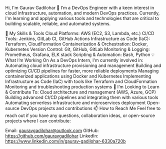 Hi, I'm Gaurav Gadilohar 👋
I’m a DevOps Engineer with a keen interest in cloud infrastructure, automation, and modern DevOps practices. Currently, I'm learning and applying various tools and technologies that are critical to building scalable, reliable, and automated systems.

🔧 My Skills & Tools
Cloud Platforms: AWS (EC2, S3, Lambda, etc.)
CI/CD Tools: Jenkins, GitLab CI, GitHub Actions
Infrastructure as Code (IaC): Terraform, CloudFormation
Containerization & Orchestration: Docker, Kubernetes
Version Control: Git, GitHub, GitLab
Monitoring & Logging: Prometheus, Grafana, ELK stack
Scripting & Automation: Bash, Python
💡 What I’m Working On
As a DevOps Intern, I'm currently involved in:
Automating cloud infrastructure provisioning and management
Building and optimizing CI/CD pipelines for faster, more reliable deployments
Managing containerized applications using Docker and Kubernetes
Implementing Infrastructure as Code (IaC) with tools like Terraform and CloudFormation
Monitoring and troubleshooting production systems
🌱 I’m Looking to Learn & Contribute To:
Cloud architecture and management (AWS, Azure, GCP)
Building advanced CI/CD pipelines and integrating them with various tools
Automating serverless infrastructure and microservices deployment
Open-source DevOps projects and contributions
📫 How to Reach Me
Feel free to reach out if you have any questions, collaboration ideas, or open-source projects where I can contribute:

Email: gauravgadilohar@outlook.com
GitHub: https://github.com/gauravgadilohar
LinkedIn: https://www.linkedin.com/in/gaurav-gadilohar-6330a720b

